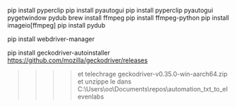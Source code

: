 pip install pyperclip
pip install pyautogui
pip install pyperclip pyautogui pygetwindow pydub
brew install ffmpeg
pip install ffmpeg-python
pip install imageio[ffmpeg]
pip install pydub


pip install webdriver-manager

pip install geckodriver-autoinstaller
https://github.com/mozilla/geckodriver/releases  
>>>>et telechrage geckodriver-v0.35.0-win-aarch64.zip et unzippe le dans C:\Users\oo\Documents\repos\automation_txt_to_elevenlabs

